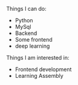 Things I can do:
- Python
- MySql
- Backend
- Some frontend
- deep learning

Things I am interested in:
- Frontend development
- Learning Assembly
